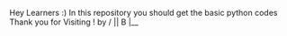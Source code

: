 Hey Learners :) 
In this repository you should get the basic python codes
Thank you for Visiting !
by
\/ |\| B |__

